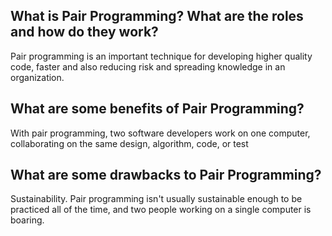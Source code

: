 ## What is Pair Programming? What are the roles and how do they work?
Pair programming is an important technique for developing higher quality code, faster and also reducing risk and spreading knowledge in an organization.

## What are some benefits of Pair Programming?
With pair programming, two software developers work on one computer, collaborating on the same design, algorithm, code, or test

## What are some drawbacks to Pair Programming?
Sustainability. Pair programming isn't usually sustainable enough to be practiced all of the time, and two people working on a single computer is boaring.